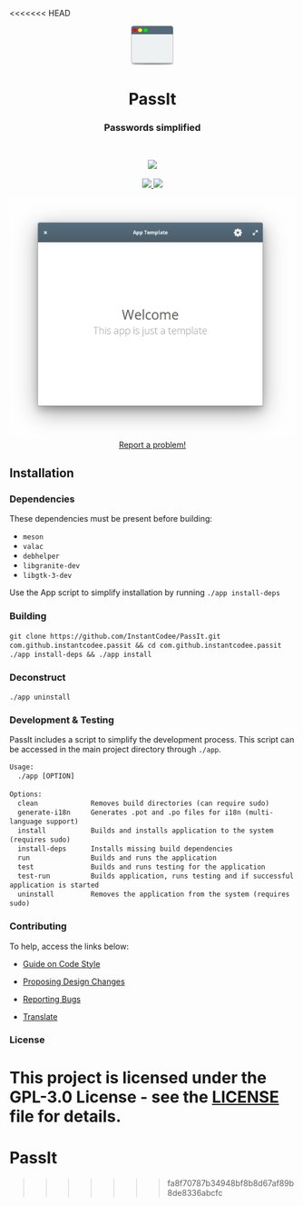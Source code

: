 <<<<<<< HEAD
<div align="center">
  <span align="center"> <img width="80" height="70" class="center" src="https://github.com/InstantCodee/PassIt/blob/master/data/images/com.github.instantcodee.passit.png" alt="Icon"></span>
  <h1 align="center">PassIt</h1>
  <h3 align="center">Passwords simplified</h3>
</div>

<br/>

<p align="center">
    <a href="https://appcenter.elementary.io/com.github.instantcodee.passit">
        <img src="https://appcenter.elementary.io/badge.svg">
    </a>
</p>

<p align="center">
  <a href="https://github.com/InstantCodee/PassIt/blob/master/LICENSE">
    <img src="https://img.shields.io/badge/License-GPL-3.0-blue.svg">
  </a>
  <a href="https://github.com/InstantCodee/PassIt/releases">
    <img src="https://img.shields.io/badge/Release-v%201.0.0-orange.svg">
  </a>
</p>

<p align="center">
    <img  src="https://github.com/InstantCodee/PassIt/blob/master/data/images/screenshot.png" alt="Screenshot"> <br>
  <a href="https://github.com/InstantCodee/PassIt/issues/new"> Report a problem! </a>
</p>

## Installation

### Dependencies
These dependencies must be present before building:
 - `meson`
 - `valac`
 - `debhelper`
 - `libgranite-dev`
 - `libgtk-3-dev`


Use the App script to simplify installation by running `./app install-deps`
 
 ### Building

```
git clone https://github.com/InstantCodee/PassIt.git com.github.instantcodee.passit && cd com.github.instantcodee.passit
./app install-deps && ./app install
```

### Deconstruct

```
./app uninstall
```

### Development & Testing

PassIt includes a script to simplify the development process. This script can be accessed in the main project directory through `./app`.

```
Usage:
  ./app [OPTION]

Options:
  clean             Removes build directories (can require sudo)
  generate-i18n     Generates .pot and .po files for i18n (multi-language support)
  install           Builds and installs application to the system (requires sudo)
  install-deps      Installs missing build dependencies
  run               Builds and runs the application
  test              Builds and runs testing for the application
  test-run          Builds application, runs testing and if successful application is started
  uninstall         Removes the application from the system (requires sudo)
```

### Contributing

To help, access the links below:

- [Guide on Code Style](https://github.com/InstantCodee/PassIt/wiki/Guide-on-code-style)

- [Proposing Design Changes](https://github.com/InstantCodee/PassIt/wiki/Proposing-Design-Changes)

- [Reporting Bugs](https://github.com/InstantCodee/PassIt/wiki/Reporting-Bugs)

- [Translate](https://github.com/InstantCodee/PassIt/wiki/Translate)


### License

This project is licensed under the GPL-3.0 License - see the [LICENSE](LICENSE.md) file for details.
=======
# PassIt
>>>>>>> fa8f70787b34948bf8b8d67af89b8de8336abcfc
